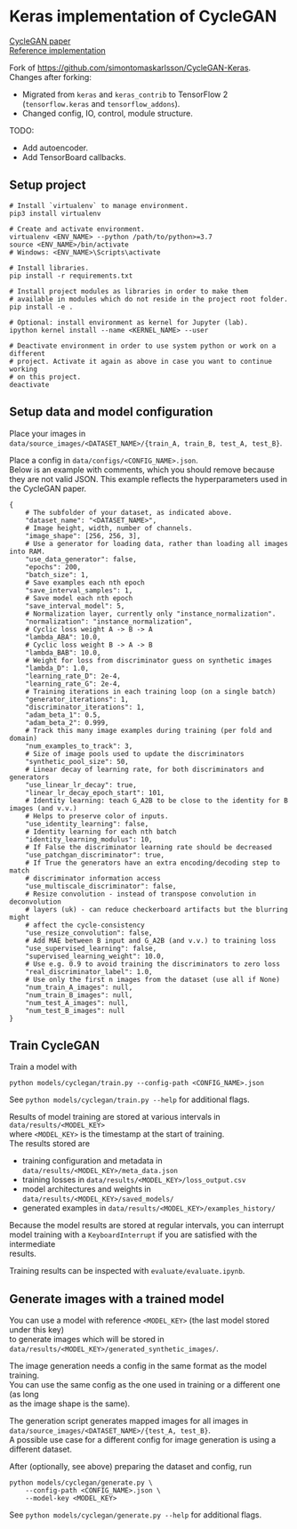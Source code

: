 # Keras implementation of CycleGAN

[CycleGAN paper](https://arxiv.org/pdf/1703.10593.pdf)  
[Reference implementation](https://junyanz.github.io/CycleGAN/)

Fork of https://github.com/simontomaskarlsson/CycleGAN-Keras.  
Changes after forking:

- Migrated from `keras` and `keras_contrib` to TensorFlow 2 (`tensorflow.keras` and `tensorflow_addons`).
- Changed config, IO, control, module structure.

TODO:
- Add autoencoder.
- Add TensorBoard callbacks. 
  

## Setup project

```
# Install `virtualenv` to manage environment.
pip3 install virtualenv

# Create and activate environment.
virtualenv <ENV_NAME> --python /path/to/python>=3.7
source <ENV_NAME>/bin/activate
# Windows: <ENV_NAME>\Scripts\activate

# Install libraries.
pip install -r requirements.txt

# Install project modules as libraries in order to make them
# available in modules which do not reside in the project root folder.
pip install -e .

# Optional: install environment as kernel for Jupyter (lab).
ipython kernel install --name <KERNEL_NAME> --user

# Deactivate environment in order to use system python or work on a different
# project. Activate it again as above in case you want to continue working
# on this project.
deactivate
```
  
  
## Setup data and model configuration

Place your images in  
`data/source_images/<DATASET_NAME>/{train_A, train_B, test_A, test_B}`.

Place a config in `data/configs/<CONFIG_NAME>.json`.  
Below is an example with comments, which you should remove because they are not valid JSON.
This example reflects the hyperparameters used in the CycleGAN paper.
```
{
    # The subfolder of your dataset, as indicated above.
    "dataset_name": "<DATASET_NAME>",
    # Image height, width, number of channels.
    "image_shape": [256, 256, 3],
    # Use a generator for loading data, rather than loading all images into RAM.
    "use_data_generator": false,
    "epochs": 200,
    "batch_size": 1,
    # Save examples each nth epoch
    "save_interval_samples": 1,
    # Save model each nth epoch
    "save_interval_model": 5,
    # Normalization layer, currently only "instance_normalization".
    "normalization": "instance_normalization",
    # Cyclic loss weight A -> B -> A
    "lambda_ABA": 10.0,
    # Cyclic loss weight B -> A -> B
    "lambda_BAB": 10.0,
    # Weight for loss from discriminator guess on synthetic images
    "lambda_D": 1.0,
    "learning_rate_D": 2e-4,
    "learning_rate_G": 2e-4,
    # Training iterations in each training loop (on a single batch)
    "generator_iterations": 1,
    "discriminator_iterations": 1,
    "adam_beta_1": 0.5,
    "adam_beta_2": 0.999,
    # Track this many image examples during training (per fold and domain)
    "num_examples_to_track": 3,
    # Size of image pools used to update the discriminators
    "synthetic_pool_size": 50,
    # Linear decay of learning rate, for both discriminators and generators
    "use_linear_lr_decay": true,
    "linear_lr_decay_epoch_start": 101,
    # Identity learning: teach G_A2B to be close to the identity for B images (and v.v.)
    # Helps to preserve color of inputs.
    "use_identity_learning": false,
    # Identity learning for each nth batch
    "identity_learning_modulus": 10,
    # If False the discriminator learning rate should be decreased
    "use_patchgan_discriminator": true,
    # If True the generators have an extra encoding/decoding step to match
    # discriminator information access
    "use_multiscale_discriminator": false,
    # Resize convolution - instead of transpose convolution in deconvolution
    # layers (uk) - can reduce checkerboard artifacts but the blurring might
    # affect the cycle-consistency
    "use_resize_convolution": false,
    # Add MAE between B input and G_A2B (and v.v.) to training loss
    "use_supervised_learning": false,
    "supervised_learning_weight": 10.0,
    # Use e.g. 0.9 to avoid training the discriminators to zero loss
    "real_discriminator_label": 1.0,
    # Use only the first n images from the dataset (use all if None)
    "num_train_A_images": null,
    "num_train_B_images": null,
    "num_test_A_images": null,
    "num_test_B_images": null
}
```
  
  
## Train CycleGAN

Train a model with  
```
python models/cyclegan/train.py --config-path <CONFIG_NAME>.json
```
See `python models/cyclegan/train.py --help` for additional flags.

Results of model training are stored at various intervals in `data/results/<MODEL_KEY>`  
where `<MODEL_KEY>` is the timestamp at the start of training.  
The results stored are
- training configuration and metadata in `data/results/<MODEL_KEY>/meta_data.json`
- training losses in `data/results/<MODEL_KEY>/loss_output.csv`
- model architectures and weights in `data/results/<MODEL_KEY>/saved_models/`
- generated examples in `data/results/<MODEL_KEY>/examples_history/`

Because the model results are stored at regular intervals, you can interrupt  
model training with a `KeyboardInterrupt` if you are satisfied with the intermediate  
results.

Training results can be inspected with `evaluate/evaluate.ipynb`.  
  
  
## Generate images with a trained model

You can use a model with reference `<MODEL_KEY>` (the last model stored under this key)  
to generate images which will be stored in `data/results/<MODEL_KEY>/generated_synthetic_images/`.  

The image generation needs a config in the same format as the model training.  
You can use the same config as the one used in training or a different one (as long  
as the image shape is the same).  

The generation script generates mapped images for all images in  
`data/source_images/<DATASET_NAME>/{test_A, test_B}`.  
A possible use case for a different config for image generation is using a different dataset.

After (optionally, see above) preparing the dataset and config, run
```
python models/cyclegan/generate.py \
    --config-path <CONFIG_NAME>.json \
    --model-key <MODEL_KEY>
```
See `python models/cyclegan/generate.py --help` for additional flags.

